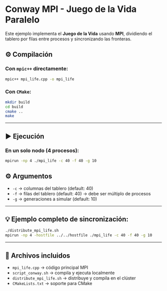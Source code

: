 # Conway MPI - Juego de la Vida Paralelo

Este ejemplo implementa el **Juego de la Vida** usando **MPI**, dividiendo el tablero por filas entre procesos y sincronizando las fronteras.


## ⚙️ Compilación

### Con `mpic++` directamente:

```bash
mpic++ mpi_life.cpp -o mpi_life
```

### Con `CMake`:

```bash
mkdir build
cd build
cmake ..
make
```

---

## ▶️ Ejecución

### En un solo nodo (4 procesos):

```bash
mpirun -np 4 ./mpi_life -c 40 -f 40 -g 10
```

## ⚙️ Argumentos

- `-c` → columnas del tablero (default: 40)
- `-f` → filas del tablero (default: 40) → debe ser múltiplo de procesos
- `-g` → generaciones a simular (default: 10)

---

## 💡 Ejemplo completo de sincronización:

```bash
./distribute_mpi_life.sh
mpirun -np 4 -hostfile ../../hostfile ./mpi_life -c 40 -f 40 -g 10
```

---

## 📁 Archivos incluidos

- `mpi_life.cpp` → código principal MPI
- `script_conway.sh` → compila y ejecuta localmente
- `distribute_mpi_life.sh` → distribuye y compila en el clúster
- `CMakeLists.txt` → soporte para CMake
